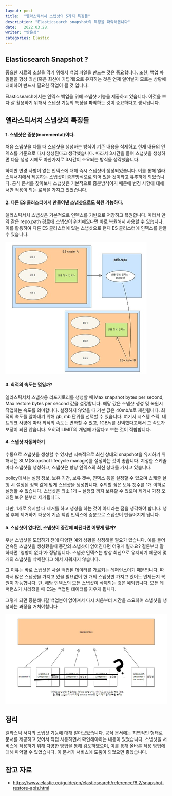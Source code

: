 ```yaml
---
layout: post
title:  "엘라스틱서치 스냅샷의 5가지 특징들"
description: "Elasticsearch snapshot의 특징을 파악해봅니다"
date:   2022.03.28.
writer: "반윤성"
categories: Elastic
---
```


## Elasticsearch Snapshot ?

중요한 자료의 소실을 막기 위해서 백업 파일을 만드는 것은 중요합니다. 또한, 백업 파일들을 항상 최신(혹은 최신에 가깝게)으로 유지하는 것은 언제 일어날지 모르는 상황에 대비하여 반드시 필요한 작업이 될 것 입니다. 

Elasticsearch에서는 인덱스 백업을 위해 스냅샷 기능을 제공하고 있습니다. 이것을 보다 잘 활용하기 위해서 스냅샷 기능의 특징을 파악하는 것이 중요하다고 생각됩니다.


## 엘라스틱서치 스냅샷의 특징들


#### 1. 스냅샷은 증분(incremental)이다.
처음 스냅샷을 다룰 때 스냅샷을 생성하는 방식이 기존 내용을 삭제하고 현재 내용의 인덱스를 기준으로 다시 생성된다고 생각했습니다. 따라서 3시간을 들여 스냅샷을 생성하면 다음 생성 시에도 마찬가지로 3시간이 소요되는
방식을 생각했습니다.

하지만 변경 사항이 없는 인덱스에 대해 즉시 스냅샷이 생성되었습니다. 이를 통해 엘라스틱서치에서 제공하는 스냅샷이 증분방식으로 되어 있을 것이라고 유추하게 되었습니다. 공식 문서를 찾아보니 스냅샷은 기본적으로 증분방식이기 때문에 변경 사항에 대해서만 적용이 되는 로직을 가지고 있었습니다.

#### 2. 다른 ES 클러스터에서 만들어낸 스냅샷으로도 복원 가능하다.
엘라스틱서치 스냅샷은 기본적으로 인덱스를 기반으로 저장하고 복원합니다.
따라서 만약 같은 repo.path 경로에 스냅샷이 위치해있다면 바로 복원해서 사용할 수 있습니다.
이를 활용하여 다른 ES 클러스터에 있는 스냅샷으로 현재 ES 클러스터에 인덱스를 만들 수 있습니다.


![/images/2022-06-03-Elasticsearch-Snapshot/image1.jpg](/images/2022-06-03-Elasticsearch-Snapshot/image1.jpg)


#### 3. 최적의 속도는 몇일까?

엘라스틱서치 스냅샷용 리포지토리를 생성할 때 Max snapshot bytes per second, Max restore bytes per second 값을 설정합니다.
해당 값은 스냅샷 생성 및 복원시 작업하는 속도를 의미합니다. 설정하지 않았을 때 기본 값은 40mb/s로 제한됩니다. 
최적의 속도를 알아내기 위해 gb, mb 단위를 선택할 수 있습니다. 여기서 시스템 스펙, 네트워크 사양에 따라 최적의 속도는 변화할 수 있고, 1GB/s를 선택했다고해서 그 속도가 보장이 되진 않습니다. 오히려 LIMIT의 개념에 가깝다고 보는 것이 적합합니다.


#### 4. 스냅샷 자동화하기

수동으로 스냅샷을 생성할 수 있지만 지속적으로 최신 상태의 snapshot을 유지하기 위해서는 SLM(Snapshot lifecycle manage)를 설정하는 것이 좋습니다. 지정한 스케줄마다 스냅샷을 생성하고, 스냅샷은 항상 인덱스의 최신 상태를 가지고 있습니다.

policy에서는 설정 정보, 보유 기간, 보유 갯수, 인덱스 등을 설정할 수 있으며 스케줄 실행 시 설정된 정책 값에 맞게 스냅샷을 생성합니다. 주의할 점은 보유 갯수를 1개 이하로 설정할 수 없습니다. 스냅샷은 최소 1개 ~ 설정값 까지 보유할 수 있으며 제거시 가장 오래된 보유 분부터 제거됩니다.

다만, 1개로 유지할 때 제거를 하고 생성을 하는 것이 아니라는 점을 생각해야 합니다. 생성 후에 제거하기 때문에
기존 백업 인덱스에 증분으로 스냅샷이 만들어지게 됩니다.


#### 5. 스냅샷이 없다면, 스냅샷이 중간에 빠진다면 어떻게 될까?
우선 스냅샷을 도입하기 전에 다양한 예외 상황을 상정해볼 필요가 있습니다. 예를 들어 연속된 스냅샷을 생성했을때 중간의 스냅샷이 없어진다면 어떻게 될까요? 결론부터 말하자면 '영향이 없다'가 정답입니다. 스냅샷 인덱스는 항상 최신으로 유지되기 때문에 몇 개의 스냅샷을 삭제한다고 해서 지워지지 않습니다.

그 이유는 바로 스냅샷은 사실 백업된 데이터를 가르키는 레퍼런스이기 때문입니다. 따라서 많은 스냅샷을 가지고 있을 필요없이 한 개의 스냅샷만 가지고 있어도 언제든지 복원이 가능합니다. 단, 해당 인덱스의 모든 스냅샷이 삭제되는 것은 예외입니다. 모든 레퍼런스가 사라졌을 때 ES는 백업된 데이터를 지우게 됩니다.

그렇게 되면 증분해나갈 백업본이 없어져서 다시 처음부터 시간을 소요하여 스냅샷을 생성하는 과정을 거쳐야합니다


![/images/2022-06-03-Elasticsearch-Snapshot/image2.jpg](/images/2022-06-03-Elasticsearch-Snapshot/image2.jpg)



## 정리

엘라스틱 서치의 스냅샷 기능에 대해 알아보았습니다. 공식 문서에는 지엽적인 형태로 문서를 제공하고 있어서 직접
사용하면서 확인해야하는 내용이 있었습니다. 스냅샷을 서비스에 적용하기 위해 다양한 방법을 통해 검토하였으며, 이를 통해 올바른 적용 방법에 대해 파악할 수 있었습니다. 이 문서가 서비스에 도움이 되었으면 좋겠습니다.



## 참고 자료
- https://www.elastic.co/guide/en/elasticsearch/reference/8.2/snapshot-restore-apis.html